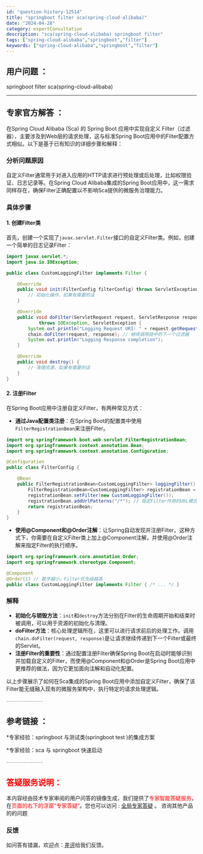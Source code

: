 ```yaml
---
id: "question-history-12514"
title: "springboot filter sca(spring-cloud-alibaba)"
date: "2024-04-28"
category: expertConsultation
description: "sca(spring-cloud-alibaba) springboot filter"
tags: ["spring-cloud-alibaba","springboot","filter"]
keywords: ["spring-cloud-alibaba","springboot","filter"]
---
```


## 用户问题 ： 
 springboot filter sca(spring-cloud-alibaba) 

---------------
## 专家官方解答 ：

在Spring Cloud Alibaba (Sca) 的 Spring Boot 应用中实现自定义 Filter（过滤器），主要涉及到Web层的请求处理，这与标准Spring Boot应用中的Filter配置方式相似。以下是基于已有知识的详细步骤和解释：

### 分析问题原因
自定义Filter通常用于对进入应用的HTTP请求进行预处理或后处理，比如权限验证、日志记录等。在Spring Cloud Alibaba集成的Spring Boot应用中，这一需求同样存在，确保Filter正确配置以不影响Sca提供的微服务治理能力。

### 具体步骤

#### 1. 创建Filter类
首先，创建一个实现了`javax.servlet.Filter`接口的自定义Filter类。例如，创建一个简单的日志记录Filter：

```java
import javax.servlet.*;
import java.io.IOException;

public class CustomLoggingFilter implements Filter {

    @Override
    public void init(FilterConfig filterConfig) throws ServletException {
        // 初始化操作，如果有需要的话
    }

    @Override
    public void doFilter(ServletRequest request, ServletResponse response, FilterChain chain)
            throws IOException, ServletException {
        System.out.println("Logging Request URI: " + request.getRequestURI());
        chain.doFilter(request, response); // 继续调用链中的下一个过滤器
        System.out.println("Logging Response completion");
    }

    @Override
    public void destroy() {
        // 清理资源，如果有需要的话
    }
}
```

#### 2. 注册Filter
在Spring Boot应用中注册自定义Filter，有两种常见方式：

- **通过Java配置类注册**：在Spring Boot的配置类中使用`FilterRegistrationBean`来注册Filter。

```java
import org.springframework.boot.web.servlet.FilterRegistrationBean;
import org.springframework.context.annotation.Bean;
import org.springframework.context.annotation.Configuration;

@Configuration
public class FilterConfig {

    @Bean
    public FilterRegistrationBean<CustomLoggingFilter> loggingFilter() {
        FilterRegistrationBean<CustomLoggingFilter> registrationBean = new FilterRegistrationBean<>();
        registrationBean.setFilter(new CustomLoggingFilter());
        registrationBean.addUrlPatterns("/*"); // 指定Filter作用的URL模式
        return registrationBean;
    }
}
```

- **使用@Component和@Order注解**：让Spring自动发现并注册Filter。这种方式下，你需要在自定义Filter类上加上@Component注解，并使用@Order注解来指定Filter的执行顺序。

```java
import org.springframework.core.annotation.Order;
import org.springframework.stereotype.Component;

@Component
@Order(1) // 数字越小，Filter优先级越高
public class CustomLoggingFilter implements Filter { /* ... */ }
```

### 解释
- **初始化与销毁方法**：`init`和`destroy`方法分别在Filter的生命周期开始和结束时被调用，可以用于资源的初始化与清理。
- **doFilter方法**：核心处理逻辑所在，这里可以进行请求前后的处理工作。调用`chain.doFilter(request, response)`是让请求继续传递到下一个Filter或最终的Servlet。
- **注册Filter的重要性**：通过配置注册Filter确保Spring Boot在启动时能够识别并加载自定义的Filter，而使用@Component和@Order是Spring Boot应用中更推荐的做法，因为它更加面向注解和自动化配置。

以上步骤展示了如何在Sca集成的Spring Boot应用中添加自定义Filter，确保了该Filter能无缝融入现有的微服务架构中，执行特定的请求处理逻辑。


<font color="#949494">---------------</font> 


## 参考链接 ：

*专家经验：springboot 与测试类(springboot test )的集成方案 
 
 *专家经验：sca 与 springboot 快速启动 


 <font color="#949494">---------------</font> 
 


## <font color="#FF0000">答疑服务说明：</font> 

本内容经由技术专家审阅的用户问答的镜像生成，我们提供了<font color="#FF0000">专家智能答疑服务</font>，在<font color="#FF0000">页面的右下的浮窗”专家答疑“</font>。您也可以访问 : [全局专家答疑](https://opensource.alibaba.com/chatBot) 。 咨询其他产品的的问题

### 反馈
如问答有错漏，欢迎点：[差评](https://ai.nacos.io/user/feedbackByEnhancerGradePOJOID?enhancerGradePOJOId=12607)给我们反馈。
